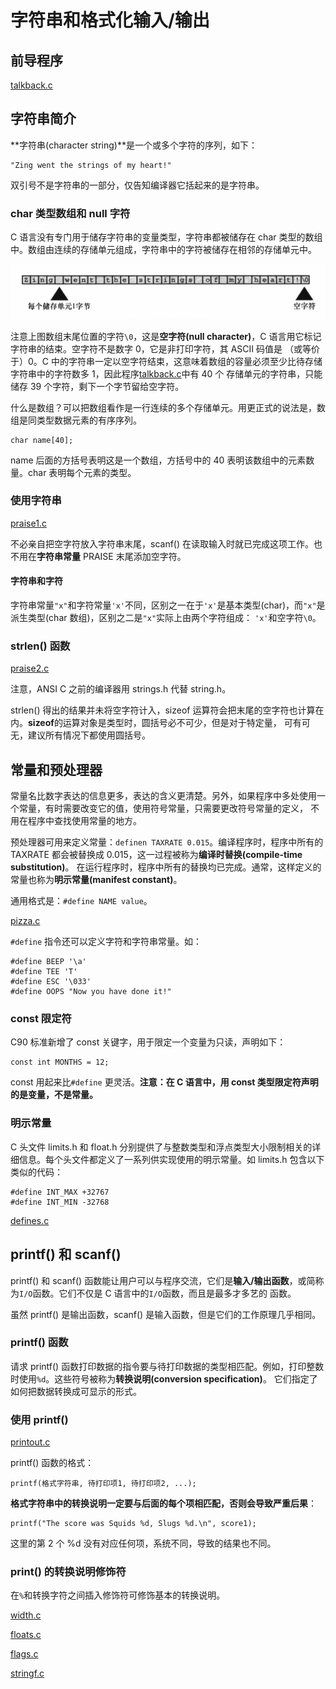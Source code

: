 # 字符串和格式化输入/输出

## 前导程序

[talkback.c](talkback.c)

## 字符串简介

**字符串(character string)**是一个或多个字符的序列，如下：

```
"Zing went the strings of my heart!"
```

双引号不是字符串的一部分，仅告知编译器它括起来的是字符串。

### char 类型数组和 null 字符

C 语言没有专门用于储存字符串的变量类型，字符串都被储存在 char 类型的数组中。数组由连续的存储单元组成，字符串中的字符被储存在相邻的存储单元中。

![WX20180315-104736.png](WX20180315-104736.png)

注意上图数组末尾位置的字符`\0`，这是**空字符(null character)**，C 语言用它标记字符串的结束。空字符不是数字 0，它是非打印字符，其 ASCII 码值是
（或等价于）0。C 中的字符串一定以空字符结束，这意味着数组的容量必须至少比待存储字符串中的字符数多 1，因此程序[talkback.c](talkback.c)中有 40 个
存储单元的字符串，只能储存 39 个字符，剩下一个字节留给空字符。

什么是数组？可以把数组看作是一行连续的多个存储单元。用更正式的说法是，数组是同类型数据元素的有序序列。

```
char name[40];
```

name 后面的方括号表明这是一个数组，方括号中的 40 表明该数组中的元素数量。char 表明每个元素的类型。

### 使用字符串

[praise1.c](praise1.c)

不必亲自把空字符放入字符串末尾，scanf() 在读取输入时就已完成这项工作。也不用在**字符串常量** PRAISE 末尾添加空字符。

#### 字符串和字符

字符串常量`"x"`和字符常量`'x'`不同，区别之一在于`'x'`是基本类型(char)，而`"x"`是派生类型(char 数组)，区别之二是`"x"`实际上由两个字符组成：
`'x'`和空字符`\0`。

### strlen() 函数

[praise2.c](praise2.c)

注意，ANSI C 之前的编译器用 strings.h 代替 string.h。

strlen() 得出的结果并未将空字符计入，sizeof 运算符会把末尾的空字符也计算在内。**sizeof**的运算对象是类型时，圆括号必不可少，但是对于特定量，
可有可无，建议所有情况下都使用圆括号。

## 常量和预处理器

常量名比数字表达的信息更多，表达的含义更清楚。另外，如果程序中多处使用一个常量，有时需要改变它的值，使用符号常量，只需要更改符号常量的定义，
不用在程序中查找使用常量的地方。

预处理器可用来定义常量：`definen TAXRATE 0.015`。编译程序时，程序中所有的 TAXRATE 都会被替换成 0.015，这一过程被称为**编译时替换(compile-time substitution)**。
在运行程序时，程序中所有的替换均已完成。通常，这样定义的常量也称为**明示常量(manifest constant)**。

通用格式是：`#define NAME value`。

[pizza.c](pizza.c)

`#define` 指令还可以定义字符和字符串常量。如：

```
#define BEEP '\a'
#define TEE 'T'
#define ESC '\033'
#define OOPS "Now you have done it!"
```

### const 限定符

C90 标准新增了 const 关键字，用于限定一个变量为只读，声明如下：

```
const int MONTHS = 12;
```

const 用起来比`#define` 更灵活。**注意：在 C 语言中，用 const 类型限定符声明的是变量，不是常量。**

### 明示常量

C 头文件 limits.h 和 float.h 分别提供了与整数类型和浮点类型大小限制相关的详细信息。每个头文件都定义了一系列供实现使用的明示常量。如 limits.h 
包含以下类似的代码：

```
#define INT_MAX +32767
#define INT_MIN -32768
```

[defines.c](defines.c)

## printf() 和 scanf() 

printf() 和 scanf() 函数能让用户可以与程序交流，它们是**输入/输出函数**，或简称为`I/O`函数。它们不仅是 C 语言中的`I/O`函数，而且是最多才多艺的
函数。

虽然 printf() 是输出函数，scanf() 是输入函数，但是它们的工作原理几乎相同。

### printf() 函数

请求 printf() 函数打印数据的指令要与待打印数据的类型相匹配。例如，打印整数时使用`%d`。这些符号被称为**转换说明(conversion specification)**。
它们指定了如何把数据转换成可显示的形式。

### 使用 printf()

[printout.c](printout.c)

printf() 函数的格式：

```
printf(格式字符串, 待打印项1, 待打印项2, ...);
```

**格式字符串中的转换说明一定要与后面的每个项相匹配，否则会导致严重后果**：

```
printf("The score was Squids %d, Slugs %d.\n", score1);
```

这里的第 2 个 %d 没有对应任何项，系统不同，导致的结果也不同。

### print() 的转换说明修饰符

在`%`和转换字符之间插入修饰符可修饰基本的转换说明。

[width.c](width.c)

[floats.c](floats.c)

[flags.c](flags.c)

[stringf.c](stringf.c)
